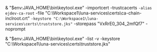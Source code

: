 & "$env:JAVA_HOME\bin\keytool.exe" -importcert -trustcacerts `
-alias ejdev-ca-root `
-file "C:\Workspace1\luna-services\certs\ca-chain-inclroot.crt" `
-keystore "C:\Workspace1\luna-services\certs\truststore.jks" `
-storepass "VxRrE0_304_2mfQf7" -noprompt



& "$env:JAVA_HOME\bin\keytool.exe" -list -v -keystore "C:\Workspace1\luna-services\certs\truststore.jks"


